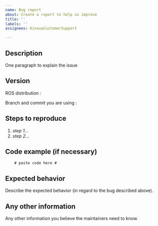 ```yaml
---
name: Bug report
about: Create a report to help us improve
title: ''
labels: ''
assignees: KinovaCustomerSupport

---
```


## Description

One paragraph to explain the issue

## Version

ROS distribution : 

Branch and commit you are using : 

## Steps to reproduce

1. *step 1...*
2. *step 2...*


## Code example (if necessary)

```
    # paste code here #
```

## Expected behavior

Describe the expected behavior (in regard to the bug described above).

## Any other information

Any other information you believe the maintainers need to know.
